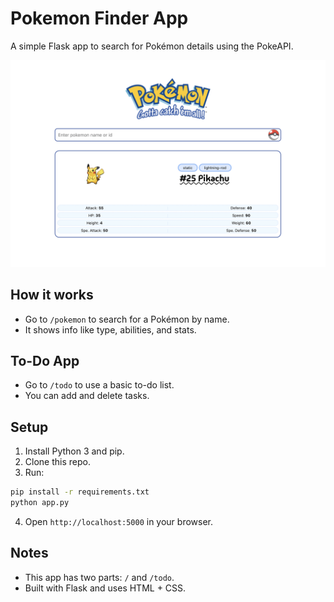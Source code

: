 # Pokemon Finder App

A simple Flask app to search for Pokémon details using the PokeAPI.

![Demo](demo.png)

## How it works

- Go to `/pokemon` to search for a Pokémon by name.
- It shows info like type, abilities, and stats.

## To-Do App

- Go to `/todo` to use a basic to-do list.
- You can add and delete tasks.

## Setup

1. Install Python 3 and pip.
2. Clone this repo.
3. Run:

```bash
pip install -r requirements.txt
python app.py
```

4. Open `http://localhost:5000` in your browser.

## Notes

- This app has two parts: `/` and `/todo`.
- Built with Flask and uses HTML + CSS.
